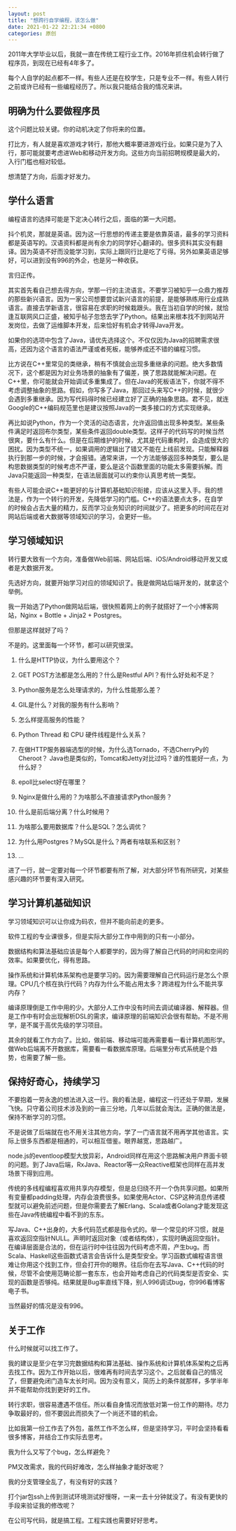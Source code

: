 ```yaml
---
layout: post
title: "想跨行自学编程，该怎么做"
date: 2021-01-22 22:21:34 +0800
categories: 原创
---
```


2011年大学毕业以后，我就一直在传统工程行业工作。2016年抓住机会转行做了程序员，到现在已经有4年多了。

每个人自学的起点都不一样。有些人还是在校学生，只是专业不一样。有些人转行之前或许已经有一些编程经历了。所以我只能结合我的情况来讲。

## 明确为什么要做程序员

这个问题比较关键。你的动机决定了你将来的位置。

打比方，有人就是喜欢游戏才转行，那他大概率要进游戏行业。如果只是为了入行，那可能就要考虑进Web和移动开发方向。这些方向当前招聘规模是最大的，入行门槛也相对较低。

想清楚了方向，后面才好发力。

## 学什么语言

编程语言的选择可能是下定决心转行之后，面临的第一大问题。

抖个机灵，那就是英语。因为这一行思想的传递主要是依靠英语，最多的学习资料都是英语写的。汉语资料都是尚有余力的同学好心翻译的。很多资料其实没有翻译。因为英语不好而没能学习到，实际上跟同行比是吃了亏得。另外如果英语足够好，可以进到没有996的外企，也是另一种收获。

言归正传。

其实首先看自己想去得方向，学那一行的主流语言。不要学习被知乎一众鼎力推荐的那些新兴语言。因为一家公司想要尝试新兴语言的前提，是能够熟练用行业成熟语言。直接去学新语言，很容易在求职的时候栽跟头。我在当初自学的时候，就恰逢互联网风口正盛，被知乎帖子忽悠去学了Python。结果出来根本找不到网站开发岗位，去做了运维脚本开发，后来恰好有机会才转得Java开发。

如果你的选项中包含了Java，请优先选择这个。不仅仅因为Java的招聘需求很高，还因为这个语言的语法严谨或者死板，能够养成还不错的编程习惯。

比方说在C++里常见的类继承，稍有不慎就会出现多重继承的问题。绝大多数情况下，这个都是因为对业务场景的抽象有了偏差，换了思路就能解决问题。在C++里，你可能就会开始调试多重集成了。但在Java的死板语法下，你就不得不考虑调整抽象的思路。假如，你写多了Java，那回过头来写C++的时候，就很少会遇到多重继承。因为写代码得时候已经建立好了正确的抽象思路。君不见，就连Google的C++编码规范里也是建议按照Java的一类多接口的方式实现继承。

再比如说Python，作为一个灵活的动态语言，允许返回值出现多种类型。某些条件满足时返回布尔类型，某些条件返回double类型。这样子的代码写的时候当然很爽，要什么有什么。但是在后期维护的时候，尤其是代码重构时，会造成很大的困扰。因为类型不统一，如果调用的逻辑出了错又不能在上线前发现。只能解释器执行到那一步的时候，才会报错。通常来讲，一个方法能够返回多种类型，要么是构思数据类型的时候考虑不严谨，要么是这个函数里面的功能太多需要拆解。而Java只能返回一种类型，在语法层面就可以约束你认真思考统一类型。

有些人可能会说C++能更好的与计算机基础知识衔接，应该从这里入手。我的想法是，作为一个转行的开发，先降低学习的门槛。C++的语法要点太多，在自学的时候会占去大量的精力，反而学习业务知识的时间就少了。把更多的时间花在对网站后端或者大数据等领域知识的学习，会更好一些。

## 学习领域知识

转行要大致有一个方向，准备做Web前端、网站后端、iOS/Android移动开发又或者是大数据开发。

先选好方向，就要开始学习对应的领域知识了。我是做网站后端开发的，就拿这个举例。

我一开始选了Python做网站后端，很快照着网上的例子就搭好了一个小博客网站，Nginx + Bottle + Jinja2 + Postgres。

但那是这样就好了吗？

不是的。这里面每一个环节，都可以研究很深。

1. 什么是HTTP协议，为什么要用这个？

2. GET POST方法都是怎么用的？什么是Restful API？有什么好处和不足？

3. Python服务是怎么处理请求的，为什么性能那么差？

4. GIL是什么？对我的服务有什么影响？

5. 怎么样提高服务的性能？

6. Python Thread 和 CPU 硬件线程是什么关系？

7. 在做HTTP服务器端选型的时候，为什么选Tornado，不选CherryPy的Cheroot？ Java也是类似的，Tomcat和Jetty对比过吗？谁的性能好一点，为什么好？

8. epoll比select好在哪里？

9. Nginx是做什么用的？为啥那么不直接请求Python服务？

10. 什么是前后端分离？什么时候用？

11. 为啥那么要用数据库？什么是SQL？怎么调优？

12. 为什么用Postgres？MySQL是什么？两者有啥联系和区别？

13. ...

进了一行，就一定要对每一个环节都要有所了解，对大部分环节有所研究，对某些感兴趣的环节要有深入研究。


## 学习计算机基础知识


学习领域知识可以让你成为码农，但并不能向前走的更多。

软件工程的专业课很多，但是实际大部分工作中用到的只有一小部分。

数据结构和算法基础应该是每个人都要学的，因为得了解自己代码的时间和空间的效率。如果要优化，得有思路。

操作系统和计算机体系架构也是要学习的。因为需要理解自己代码运行是怎么个原理。CPU几个核在执行代码？内存为什么不能占用太多？跨进程为什么不能共享内存？

编译原理倒是工作中用的少。大部分人工作中没有时间去调试编译器、解释器。但是工作中有时会出现解析DSL的需求，编译原理的前端知识会很有帮助。不是不用学，是不属于高优先级的学习项目。

其余的就看工作方向了。比如，做前端、移动端可能再需要看一看计算机图形学。做Web后端离不开数据库，需要看一看数据库原理。后端里分布式系统是个趋势，也需要了解一些。


## 保持好奇心，持续学习


不要抱着一劳永逸的想法进入这一行。我的看法是，编程这一行还处于早期，发展飞快。只守着公司技术涉及到的一亩三分地，几年以后就会淘汰。正确的做法是，保持不断学习的习惯。

不是说做了后端就在也不用关注其他方向，学了一门语言就不用再学其他语言。实际上很多东西都是相通的，可以相互借鉴。眼界越宽，思路越广。

node.js的eventloop模型大放异彩，Android同样在用这个思路解决用户界面卡顿的问题。到了Java后端，RxJava、Reactor等一众Reactive框架也同样在高并发场景下得到应用。

传统的多线程编程喜欢用共享内存模型，但是总归绕不开一个伪共享问题。如果所有变量都padding处理，内存会浪费很多。如果使用Actor、CSP这种消息传递模型就可以避免前述问题，但是你需要去了解Erlang、Scala或者Golang才能发现这些在Java传统编程中看不到的东东。

写Java、C++出身的，大多代码范式都是指令式的。举一个常见的坏习惯，就是喜欢返回空指针NULL。声明时返回对象（或者结构体），实现时确返回空指针。在编译层面是合法的，但在运行时中往往因为代码考虑不周，产生bug。而Scala、Haskell这些函数式语言会告诉什么是类型安全。学习函数式编程语言很难让你用这个找到工作，但会打开你的眼界。往后你在去写Java、C++代码的时候，尽管不会使用范畴论那一套东东，也会开始考虑自己的代码类型是否安全、实现的函数是否够纯。结果就是Bug率直线下降，别人996调试bug，你996看博客电子书。

当然最好的情况是没有996。

## 关于工作

什么时候就可以找工作了。

我的建议是至少在学习完数据结构和算法基础、操作系统和计算机体系架构之后再去找工作。因为工作开始以后，很难再有时间去学习这个。之后就看自己的情况了，但要避免闭门造车太长时间。因为没有意义，简历上的条件就那样，多学半年并不能帮助你找到更好的工作。

转行求职，很容易遭遇不信任。所以看自身情况而放低对第一份工作的期待。尽力争取最好的，但不要因此而损失了一个尚还不错的机会。

比如我第一份工作去了外包，虽然工作不怎么样，但是坚持学习，平时会坚持看看很多博客，并结合工作实际去思考。

我为什么又写了个bug，怎么样避免？

PM又改需求，我的代码好难改，怎么样抽象才能好改呢？

我的分支管理全乱了，有没有好的实践？

打个jar包ssh上传到测试环境测试好慢呀，一来一去十分钟就没了。有没有更快的手段来验证我的修改呢？

在公司写代码，就是搞工程。工程实践也需要好好思考。
